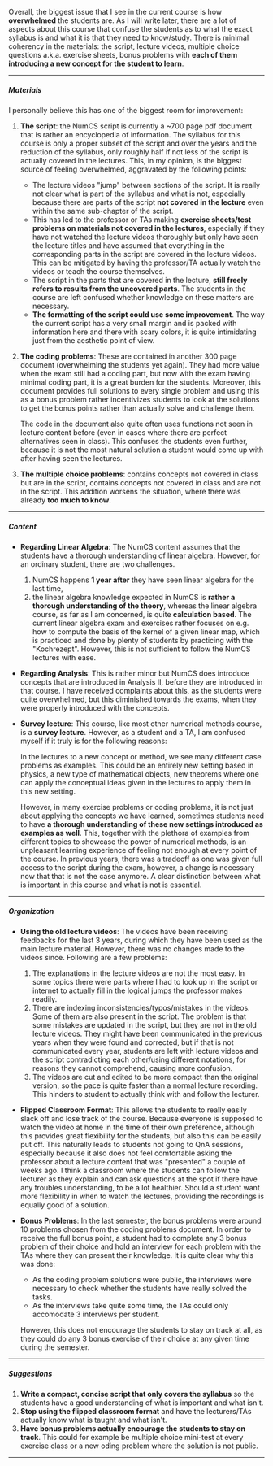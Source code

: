 

Overall, the biggest issue that I see in the current course is how **overwhelmed** the students are. As I will write later, there are a lot of aspects about this course that confuse the students as to what the exact syllabus is and what it is that they need to know/study. There is minimal coherency in the materials: the script, lecture videos, multiple choice questions a.k.a. exercise sheets, bonus problems with **each of them introducing a new concept for the student to learn**.  

---
##### Materials
I personally believe this has one of the biggest room for improvement:
1. **The script**: the NumCS script is currently a ~700 page pdf document that is rather an encyclopedia of information. The syllabus for this course is only a proper subset of the script and over the years and the reduction of the syllabus, only roughly half if not less of the script is actually covered in the lectures. This, in my opinion, is the biggest source of feeling overwhelmed, aggravated by the following points:
	- The lecture videos "jump" between sections of the script. It is really not clear what is part of the syllabus and what is not, especially because there are parts of the script **not covered in the lecture** even within the same sub-chapter of the script. 
	- This has led to the professor or TAs making **exercise sheets/test problems on materials not covered in the lectures**, especially if they have not watched the lecture videos thoroughly but only have seen the lecture titles and have assumed that everything in the corresponding parts in the script are covered in the lecture videos. This can be mitigated by having the professor/TA actually watch the videos or teach the course themselves.
	- The script in the parts that are covered in the lecture, **still freely refers to results from the uncovered parts**. The students in the course are left confused whether knowledge on these matters are necessary.
	- **The formatting of the script could use some improvement**. The way the current script has a very small margin and is packed with information here and there with scary colors, it is quite intimidating just from the aesthetic point of view.
2. **The coding problems**: These are contained in another 300 page document (overwhelming the students yet again). They had more value when the exam still had a coding part, but now with the exam having minimal coding part, it is a great burden for the students. Moreover, this document provides full solutions to every single problem and using this as a bonus problem rather incentivizes students to look at the solutions to get the bonus points rather than actually solve and challenge them.
   
   The code in the document also quite often uses functions not seen in lecture content before (even in cases where there are perfect alternatives seen in class). This confuses the students even further, because it is not the most natural solution a student would come up with after having seen the lectures.
3. **The multiple choice problems**: contains concepts not covered in class but are in the script, contains concepts not covered in class and are not in the script. This addition worsens the situation, where there was already **too much to know**.
---
##### Content
- **Regarding Linear Algebra**: The NumCS content assumes that the students have a thorough understanding of linear algebra. However, for an ordinary student, there are two challenges.
	1. NumCS happens **1 year after** they have seen linear algebra for the last time,
	2. the linear algebra knowledge expected in NumCS is **rather a thorough understanding of the theory**, whereas the linear algebra course, as far as I am concerned, is quite **calculation based**. The current linear algebra exam and exercises rather focuses on e.g. how to compute the basis of the kernel of a given linear map, which is practiced and done by plenty of students by practicing with the "Kochrezept". However, this is not sufficient to follow the NumCS lectures with ease.
- **Regarding Analysis**: This is rather minor but NumCS does introduce concepts that are introduced in Analysis II, before they are introduced in that course. I have received complaints about this, as the students were quite overwhelmed, but this diminished towards the exams, when they were properly introduced with the concepts.
- **Survey lecture**: This course, like most other numerical methods course, is a **survey lecture**. However, as a student and a TA, I am confused myself if it truly is for the following reasons:
  
  In the lectures to a new concept or method, we see many different case problems as examples. This could be an entirely new setting based in physics, a new type of mathematical objects, new theorems where one can apply the conceptual ideas given in the lectures to apply them in this new setting.
  
  However, in many exercise problems or coding problems, it is not just about applying the concepts we have learned, sometimes students need to have **a thorough understanding of these new settings introduced as examples as well**. This, together with the plethora of examples from different topics to showcase the power of numerical methods, is an unpleasant learning experience of feeling not enough at every point of the course. In previous years, there was a tradeoff as one was given full access to the script during the exam, however, a change is necessary now that that is not the case anymore. A clear distinction between what is important in this course and what is not is essential. 
---
##### Organization
- **Using the old lecture videos**: The videos have been receiving feedbacks for the last 3 years, during which they have been used as the main lecture material. However, there was no changes made to the videos since. Following are a few problems:
	1. The explanations in the lecture videos are not the most easy. In some topics there were parts where I had to look up in the script or internet to actually fill in the logical jumps the professor makes readily.
	2. There are indexing inconsistencies/typos/mistakes in the videos. Some of them are also present in the script. The problem is that some mistakes are updated in the script, but they are not in the old lecture videos. They might have been communicated in the previous years when they were found and corrected, but if that is not communicated every year, students are left with lecture videos and the script contradicting each other/using different notations, for reasons they cannot comprehend, causing more confusion.
	3. The videos are cut and edited to be more compact than the original version, so the pace is quite faster than a normal lecture recording. This hinders to student to actually think with and follow the lecturer.
- **Flipped Classroom Format**: This allows the students to really easily slack off and lose track of the course. Because everyone is supposed to watch the video at home in the time of their own preference, although this provides great flexibility for the students, but also this can be easily put off. This naturally leads to students not going to QnA sessions, especially because it also does not feel comfortable asking the professor about a lecture content that was "presented" a couple of weeks ago. I think a classroom where the students can follow the lecturer as they explain and can ask questions at the spot if there have any troubles understanding, to be a lot healthier. Should a student want more flexibility in when to watch the lectures, providing the recordings is equally good of a solution.
- **Bonus Problems**: In the last semester, the bonus problems were around 10 problems chosen from the coding problems document. In order to receive the full bonus point, a student had to complete any 3 bonus problem of their choice and hold an interview for each problem with the TAs where they can present their knowledge. It is quite clear why this was done: 
	- As the coding problem solutions were public, the interviews were necessary to check whether the students have really solved the tasks.
	- As the interviews take quite some time, the TAs could only accomodate 3 interviews per student.

	However, this does not encourage the students to stay on track at all, as they could do any 3 bonus exercise of their choice at any given time during the semester. 
---
##### Suggestions
1. **Write a compact, concise script that only covers the syllabus** so the students have a good understanding of what is important and what isn't.
2. **Stop using the flipped classroom format** and have the lecturers/TAs actually know what is taught and what isn't. 
3. **Have bonus problems actually encourage the students to stay on track**. This could for example be multiple choice mini-test at every exercise class or a new oding problem where the solution is not public.
---